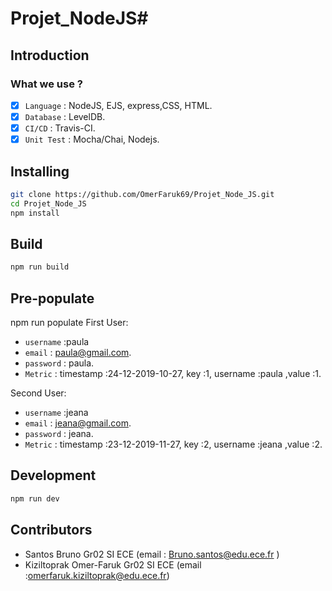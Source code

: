 # Projet_NodeJS#


## Introduction

### What we use ? 

- [x] `Language` : NodeJS, EJS, express,CSS, HTML.
- [x] `Database` : LevelDB.
- [x] `CI/CD` : Travis-CI. 
- [x] `Unit Test` : Mocha/Chai, Nodejs. 

## Installing

```bash
git clone https://github.com/OmerFaruk69/Projet_Node_JS.git
cd Projet_Node_JS
npm install
```

## Build

```bash
npm run build
```
## Pre-populate 
npm run populate
First User:
-  `username` :paula 
- `email` : paula@gmail.com.
-  `password` : paula. 
-  `Metric` : timestamp :24-12-2019-10-27, key :1, username :paula ,value :1. 

Second User:

-  `username` :jeana 
- `email` : jeana@gmail.com.
-  `password` : jeana. 
-  `Metric` : timestamp :23-12-2019-11-27, key :2, username :jeana ,value :2. 


## Development

```bash
npm run dev
```


## Contributors 

- Santos Bruno Gr02 SI ECE (email : Bruno.santos@edu.ece.fr )
- Kiziltoprak Omer-Faruk Gr02 SI ECE (email :omerfaruk.kiziltoprak@edu.ece.fr)

